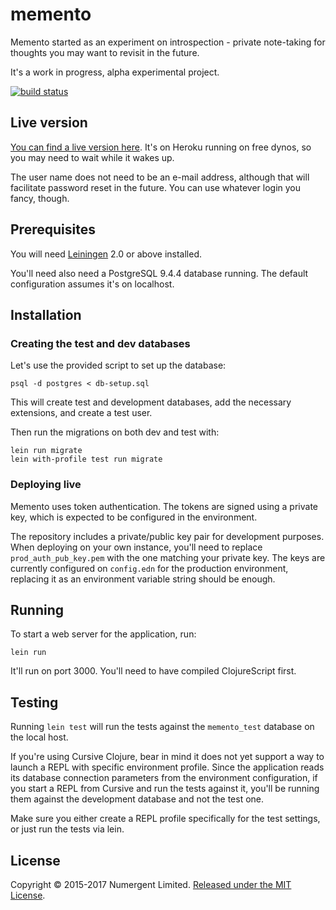 # memento

Memento started as an experiment on introspection - private note-taking for thoughts you may want to revisit in the future.

It's a work in progress, alpha experimental project.

[![build status](https://gitlab.com/Numergent/memento/badges/master/build.svg)](https://gitlab.com/Numergent/memento/commits/master)

## Live version 

[You can find a live version here](https://mementoapp.herokuapp.com/). It's on Heroku running on free dynos, so you may need to wait while it wakes up.

The user name does not need to be an e-mail address, although that will facilitate password reset in the future. You can use whatever login you fancy, though. 

## Prerequisites

You will need [Leiningen][1] 2.0 or above installed.

[1]: https://github.com/technomancy/leiningen

You'll need also need a PostgreSQL 9.4.4 database running. The default configuration assumes it's on localhost.


## Installation

### Creating the test and dev databases

Let's use the provided script to set up the database:

```shell
psql -d postgres < db-setup.sql
```

This will create test and development databases, add the necessary extensions, and create a test user.

Then run the migrations on both dev and test with:

```shell
lein run migrate
lein with-profile test run migrate
```

### Deploying live

Memento uses token authentication. The tokens are signed using a private key, which is expected to be configured in the environment. 

The repository includes a private/public key pair for development purposes. When deploying on your own instance, you'll need to replace `prod_auth_pub_key.pem` with the one matching your private key. The keys are currently configured on `config.edn` for the production environment, replacing it as an environment variable string should be enough.

## Running

To start a web server for the application, run:

    lein run

It'll run on port 3000. You'll need to have compiled ClojureScript first.

## Testing

Running `lein test` will run the tests against the `memento_test` database on the local host.  

If you're using Cursive Clojure, bear in mind it does not yet support a way to launch a REPL with specific environment profile. Since the application reads its database connection parameters from the environment configuration, if you start a REPL from Cursive and run the tests against it, you'll be running them against the development database and not the test one.

Make sure you either create a REPL profile specifically for the test settings, or just run the tests via lein.

## License

Copyright © 2015-2017 Numergent Limited. [Released under the MIT License](https://tldrlegal.com/license/mit-license).